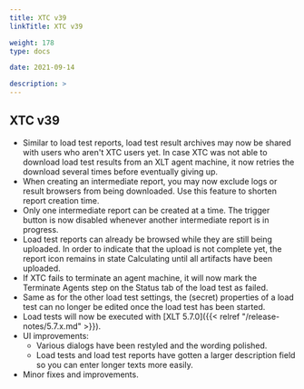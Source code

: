 ```yaml
---
title: XTC v39
linkTitle: XTC v39

weight: 178
type: docs

date: 2021-09-14

description: >
---
```


## XTC v39
- Similar to load test reports, load test result archives may now be shared with users who aren't XTC users yet.
In case XTC was not able to download load test results from an XLT agent machine, it now retries the download several times before eventually giving up.
- When creating an intermediate report, you may now exclude logs or result browsers from being downloaded. Use this feature to shorten report creation time.
- Only one intermediate report can be created at a time. The trigger button is now disabled whenever another intermediate report is in progress.
- Load test reports can already be browsed while they are still being uploaded. In order to indicate that the upload is not complete yet, the report icon remains in state Calculating until all artifacts have been uploaded.
- If XTC fails to terminate an agent machine, it will now mark the Terminate Agents step on the Status tab of the load test as failed.
- Same as for the other load test settings, the (secret) properties of a load test can no longer be edited once the load test has been started.
- Load tests will now be executed with [XLT 5.7.0]({{< relref "/release-notes/5.7.x.md" >}}).
- UI improvements:
    - Various dialogs have been restyled and the wording polished.
    - Load tests and load test reports have gotten a larger description field so you can enter longer texts more easily.
- Minor fixes and improvements.

